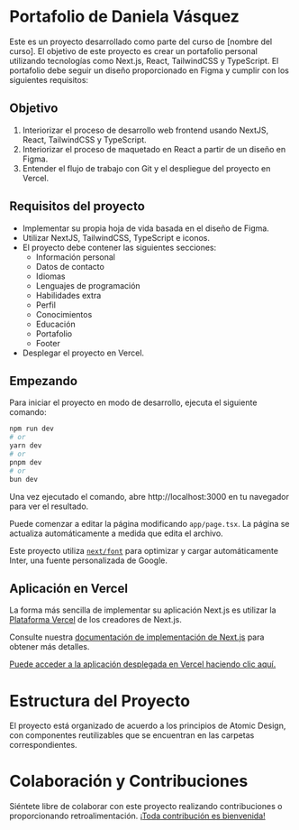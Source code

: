# Portafolio de Daniela Vásquez

Este es un proyecto desarrollado como parte del curso de [nombre del curso]. El objetivo de este proyecto es crear un portafolio personal utilizando tecnologías como Next.js, React, TailwindCSS y TypeScript. El portafolio debe seguir un diseño proporcionado en Figma y cumplir con los siguientes requisitos:

## Objetivo
1. Interiorizar el proceso de desarrollo web frontend usando NextJS, React, TailwindCSS y TypeScript.
2. Interiorizar el proceso de maquetado en React a partir de un diseño en Figma.
3. Entender el flujo de trabajo con Git y el despliegue del proyecto en Vercel.

## Requisitos del proyecto
- Implementar su propia hoja de vida basada en el diseño de Figma.
- Utilizar NextJS, TailwindCSS, TypeScript e iconos.
- El proyecto debe contener las siguientes secciones:
  - Información personal
  - Datos de contacto
  - Idiomas
  - Lenguajes de programación
  - Habilidades extra
  - Perfil
  - Conocimientos
  - Educación
  - Portafolio
  - Footer
- Desplegar el proyecto en Vercel.

## Empezando
Para iniciar el proyecto en modo de desarrollo, ejecuta el siguiente comando:

```bash
npm run dev
# or
yarn dev
# or
pnpm dev
# or
bun dev
```

Una vez ejecutado el comando, abre http://localhost:3000 en tu navegador para ver el resultado.

Puede comenzar a editar la página modificando `app/page.tsx`. La página se actualiza automáticamente a medida que edita el archivo.

Este proyecto utiliza [`next/font`](https://nextjs.org/docs/basic-features/font-optimization) para optimizar y cargar automáticamente Inter, una fuente personalizada de Google.

## Aplicación en Vercel

La forma más sencilla de implementar su aplicación Next.js es utilizar la [Plataforma Vercel](https://vercel.com/new?utm_medium=default-template&filter=next.js&utm_source=create-next-app&utm_campaign=create-next-app-readme) de los creadores de Next.js.

Consulte nuestra [documentación de implementación de Next.js](https://nextjs.org/docs/deployment) para obtener más detalles.

[Puede acceder a la aplicación desplegada en Vercel haciendo clic aquí.](https://portafolio-daniela-vasquez.vercel.app/)

# Estructura del Proyecto
El proyecto está organizado de acuerdo a los principios de Atomic Design, con componentes reutilizables que se encuentran en las carpetas correspondientes.

# Colaboración y Contribuciones
Siéntete libre de colaborar con este proyecto realizando contribuciones o proporcionando retroalimentación. [¡Toda contribución es bienvenida!](https://github.com/Ingenieria-Web-M-J/daniela-vasquez-londono-portafolio)